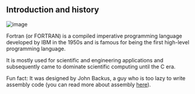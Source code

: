 ## Introduction and history 

![image](https://github.com/nguyengiabach1201/fortran-tutorial/assets/108968549/2ede10ae-0680-4d21-8fe6-37b3ec8d5a7c)

Fortran (or FORTRAN) is a compiled imperative programming language developed by IBM in the 1950s and is famous for being the first high-level programming language.

It is mostly used for scientific and engineering applications and subsequently came to dominate scientific computing until the C era.

Fun fact: It was designed by John Backus, a guy who is too lazy to write assembly code (you can read more about assembly [here](https://wikipedia.org/wiki/Assembly_language)).
